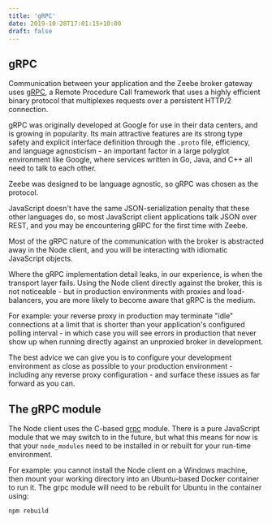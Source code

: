 ```yaml
---
title: 'gRPC'
date: 2019-10-28T17:01:15+10:00
draft: false
---
```


## gRPC

Communication between your application and the Zeebe broker gateway uses [gRPC](https://grpc.io/), a Remote Procedure Call framework that uses a highly efficient binary protocol that multiplexes requests over a persistent HTTP/2 connection.

gRPC was originally developed at Google for use in their data centers, and is growing in popularity. Its main attractive features are its strong type safety and explicit interface definition through the `.proto` file, efficiency, and language agnosticism - an important factor in a large polyglot environment like Google, where services written in Go, Java, and C++ all need to talk to each other.

Zeebe was designed to be language agnostic, so gRPC was chosen as the protocol.

JavaScript doesn't have the same JSON-serialization penalty that these other languages do, so most JavaScript client applications talk JSON over REST, and you may be encountering gRPC for the first time with Zeebe.

Most of the gRPC nature of the communication with the broker is abstracted away in the Node client, and you will be interacting with idiomatic JavaScript objects.

Where the gRPC implementation detail leaks, in our experience, is when the transport layer fails. Using the Node client directly against the broker, this is not noticeable - but in production environments with proxies and load-balancers, you are more likely to become aware that gRPC is the medium.

For example: your reverse proxy in production may terminate "idle" connections at a limit that is shorter than your application's configured polling interval - in which case you will see errors in production that never show up when running directly against an unproxied broker in development.

The best advice we can give you is to configure your development environment as close as possible to your production environment - including any reverse proxy configuration - and surface these issues as far forward as you can.

## The gRPC module

The Node client uses the C-based [grpc](https://www.npmjs.com/package/grpc) module. There is a pure JavaScript module that we may switch to in the future, but what this means for now is that your `node_modules` need to be installed in or rebuilt for your run-time environment. 

For example: you cannot install the Node client on a Windows machine, then mount your working directory into an Ubuntu-based Docker container to run it. The grpc module will need to be rebuilt for Ubuntu in the container using:

```bash
npm rebuild
```


